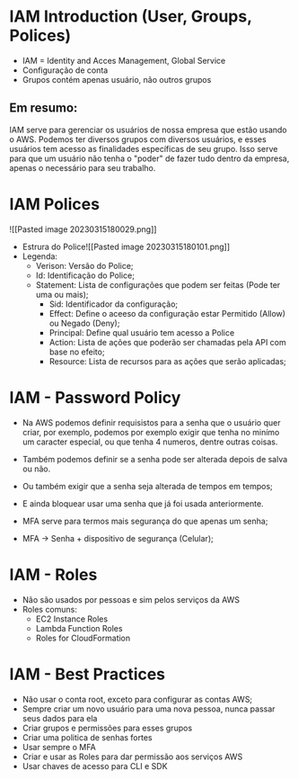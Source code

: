 
# IAM Introduction (User, Groups, Polices)
* IAM = Identity and Acces Management, Global Service
* Configuração de conta
* Grupos contém apenas usuário, não outros grupos

## Em resumo:
IAM serve para gerenciar os usuários de nossa empresa que estão usando o AWS. Podemos ter diversos grupos com diversos usuários, e esses usuários tem acesso as finalidades específicas de seu grupo. Isso serve para que um usuário não tenha o "poder" de fazer tudo dentro da empresa, apenas o necessário para seu trabalho.


# IAM Polices
![[Pasted image 20230315180029.png]]

* Estrura do Police![[Pasted image 20230315180101.png]]
* Legenda:
	* Verison: Versão do Police;
	* Id: Identificação do Police;
	* Statement: Lista de configurações que podem ser feitas (Pode ter uma ou mais);
		* Sid: Identificador da configuração;
		* Effect: Define o aceeso da configuração estar Permitido (Allow) ou Negado (Deny);
		* Principal: Define qual usuário tem acesso a Police
		* Action: Lista de ações que poderão ser chamadas pela API com base no efeito;
		* Resource: Lista de recursos para as ações que serão aplicadas;

# IAM - Password Policy
* Na AWS podemos definir requisistos para a senha que o usuário quer criar, por exemplo, podemos por exemplo exigir que tenha no minímo um caracter especial, ou que tenha 4 numeros, dentre outras coisas.
* Também podemos definir se a senha pode ser alterada depois de salva ou não.
* Ou também exigir que a senha seja alterada de tempos em tempos;
* E ainda bloquear usar uma senha que já foi usada anteriormente.

* MFA serve para termos mais segurança do que apenas um senha;
* MFA -> Senha + dispositivo de segurança (Celular);

# IAM - Roles
* Não são usados por pessoas e sim pelos serviços da AWS
* Roles comuns:
	* EC2 Instance Roles
	* Lambda Function Roles
	* Roles for CloudFormation

# IAM - Best Practices
* Não usar o conta root, exceto para configurar as contas AWS;
* Sempre criar um novo usuário para uma nova pessoa, nunca passar seus dados para ela
* Criar grupos e permissões para esses grupos
* Criar uma politica de senhas fortes
* Usar sempre o MFA
* Criar e usar as Roles para dar permissão aos serviços AWS
* Usar chaves de acesso para CLI e SDK

